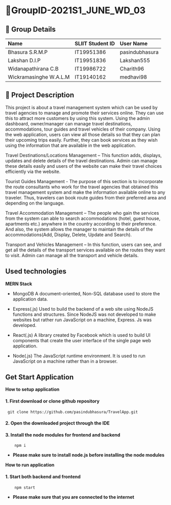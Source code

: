 
# 📒GroupID-2021S1_JUNE_WD_03




## 📍 Group Details 

| Name | SLIIT Student ID     | User Name                |
| :-------- | :------- | :------------------------- |
| Bhasura  S.R.M.P|IT19951386  |pasindubhasura |
|  Lakshan D.I.P |IT19951836  |Lakshan555 |
|  Widanapathirana C.B |IT19986722  |Charith96 |
|Wickramasinghe  W.A.L.M  |IT19140162  | medhavi98|

  
## 📍 Project Description
This project is about a travel management system which can be used by travel agencies to manage and promote their services online. They can use this to attract more customers by using this system. Using the admin dashboard, owner/manager can manage travel destinations, accommodations, tour guides and travel vehicles of their company. Using the web application, users can view all those details so that they can plan their upcoming trips easily. Further, they can book services as they wish using the information that are available in the web application. 

Travel Destinations/Locations Management – This function adds, displays, updates and delete details of the travel destinations. Admin can manage these details easily and users of the website can make their travel choices efficiently via the website.  

Tourist Guides Management - The purpose of this section is to incorporate the route consultants who work for the travel agencies that obtained this travel management system and make the information available online to any traveler. Thus, travelers can book route guides from their preferred area and depending on the language.

Travel Accommodation Management – The people who gain the services from the system can able to search accommodations (hotel, guest house, apartments etc.) anywhere in the country according to their preference. And also, the system allows the manager to maintain the details of the accommodations(Add, Display, Delete, Update and Search).  

Transport and Vehicles Management – In this function, users can see, and get all the details of the transport services available on the routes they want to visit. Admin can manage all the transport and vehicle details.


  
## Used technologies

 **MERN Stack**
- 	MongoDB
	     A document-oriented, Non-SQL database used to store the application   data.

- Express(.js)
	     Used to build the backend of a web site using NodeJS functions and structures. Since NodeJS was not developed to make websites but rather run JavaScript on a machine, Express. Js was developed.

- React(.js)
	     A library created by Facebook which is used to build UI components that create the user interface of the single page web application.
-  Node(.js)
	     The JavaScript runtime environment. It is used to run JavaScript on a   machine rather than in a browser.



  
## Get Start Application

 **How to setup application**

#### 1. First download or clone github repository  

```http
 git clone https://github.com/pasindubhasura/TravelApp.git
```
#### 2. Open the downloaded project through the IDE 

#### 3. Install the node modules for frontend and backend 
```
    npm i
```
- **Please make sure to install node.js before installing the node modules**

**How to run application**
#### 1. Start both backend  and frontend
```
    npm start
```
- **Please make sure that you are connected to the internet**

